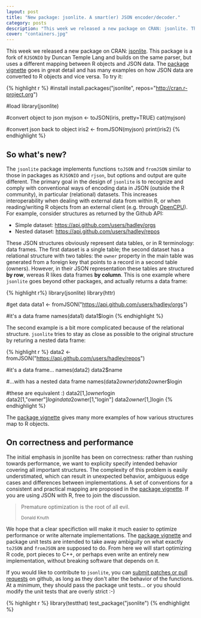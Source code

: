 ```yaml
---
layout: post
title: "New package: jsonlite. A smart(er) JSON encoder/decoder."
category: posts
description: "This week we released a new package on CRAN: jsonlite. This package is a fork of RJSONIO by Duncan Temple Lang and builds on the same parser, but uses a different mapping between R objects and JSON data."
cover: "containers.jpg"
---
```


This week we released a new package on CRAN: <a href="http://cran.r-project.org/web/packages/jsonlite/index.html">jsonlite</a>. This package is a fork of `RJSONIO` by Duncan Temple Lang and builds on the same parser, but uses a different mapping between R objects and JSON data. The [package vignette](http://cran.r-project.org/web/packages/jsonlite/vignettes/json-mapping.pdf) goes in great detail and has many examples on how JSON data are converted to R objects and vice versa. To try it:

{% highlight r %}
#install
install.packages("jsonlite", repos="http://cran.r-project.org")

#load
library(jsonlite)

#convert object to json
myjson <- toJSON(iris, pretty=TRUE)
cat(myjson)

#convert json back to object
iris2 <- fromJSON(myjson)
print(iris2)
{% endhighlight %}

## So what's new?

The `jsonlite` package implements functions `toJSON` and `fromJSON` similar to those in packages as `RJSONIO` and `rjson`, but options and output are quite different. The primary goal in the design of `jsonlite` is to recognize and comply with conventional ways of encoding data in JSON (outside the R community), in particular (relational) datasets. This increases interoperability when dealing with external data from within R, or when reading/writing R objects from an external client (e.g. through <a href="http://opencpu.org">OpenCPU</a>). For example, consider structures as returned by the Github API:

 - Simple dataset: <a href="https://api.github.com/users/hadley/orgs" target="_blank">https://api.github.com/users/hadley/orgs</a>
 - Nested dataset: <a href="https://api.github.com/users/hadley/repos" target="_blank">https://api.github.com/users/hadley/repos</a>

These JSON structures obviously represent data tables, or in R terminology: data frames. The first dataset is a single table; the second dataset has a relational structure with two tables: the `owner` property in the main table was generated from a foreign key that points to a record in a second table (owners). However, in their JSON representation these tables are structured **by row**, wereas R likes data frames **by column**. This is one example where `jsonlite` goes beyond other packages, and actually returns a data frame:

{% highlight r%}
library(jsonlite)
library(httr)

#get data
data1 <- fromJSON("https://api.github.com/users/hadley/orgs")

#it's a data frame
names(data1)
data1$login
{% endhighlight %}

The second example is a bit more complicated because of the relational structure. `jsonlite` tries to stay as close as possible to the original structure by returing a nested data frame:

{% highlight r %}
data2 <- fromJSON("https://api.github.com/users/hadley/repos")

#it's a data frame...
names(data2)
data2$name

#...with has a nested data frame
names(data2$owner)
data2$owner$login

#these are equivalent :)
data2[1,]$owner$login
data2[1,"owner"]$login
data2$owner[1,"login"]
data2$owner[1,]$login
{% endhighlight %}

The [package vignette](http://cran.r-project.org/web/packages/jsonlite/vignettes/json-mapping.pdf) gives many more examples of how various structures map to R objects.

## On correctness and performance

The initial emphasis in jsonlite has been on correctness: rather than rushing towards performance, we want to explicity specify intended behavior covering all important structures. The complexity of this problem is easily understimated, which can result in unexpected behavior, ambiguous edge cases and differences between implementations. A set of conventions for a consistent and practical mapping are proposed in the [package vignette](http://cran.r-project.org/web/packages/jsonlite/vignettes/json-mapping.pdf). If you are using JSON with R, free to join the discussion.

<blockquote>
  <p>Premature optimization is the root of all evil.</p>
  <small>Donald Knuth</small>
</blockquote>

We hope that a clear specifiction will make it much easier to optimize performance or write alternate implementations. The [package vignette](http://cran.r-project.org/web/packages/jsonlite/vignettes/json-mapping.pdf) and package unit tests are intended to take away ambiguity on what exactly `toJSON` and `fromJSON` are supposed to do. From here we will start optimizing R code, port pieces to C++, or perhaps even write an entirely new implementation, without breaking software that depends on it. 

If you would like to contribute to `jsonlite`, you can <a href="https://github.com/jeroenooms/jsonlite/">submit patches or pull requests</a> on github, as long as they don't alter the behavior of the functions. At a minimum, they should pass the package unit tests... or you should modify the unit tests that are overly strict :-)

{% highlight r %}
library(testthat)
test_package("jsonlite")
{% endhighlight %}
